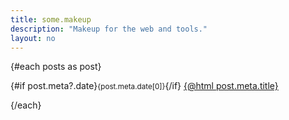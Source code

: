 ```yaml
---
title: some.makeup
description: "Makeup for the web and tools."
layout: no
---
```


<Index>
{#each posts as post}
	<p>
		{#if post.meta?.date}<small><time>{post.meta.date[0]}</time></small>{/if}
		<a href={post.path} lang={
			post.meta?.lang
				? post.meta.lang
				: undefined
		}>
			<span>{@html post.meta.title}</span>
		</a>
	</p>
{/each}
</Index>

<script>
	import Index from "./_Index.svelte"
	export let data;
	const posts = data?.posts;
</script>
